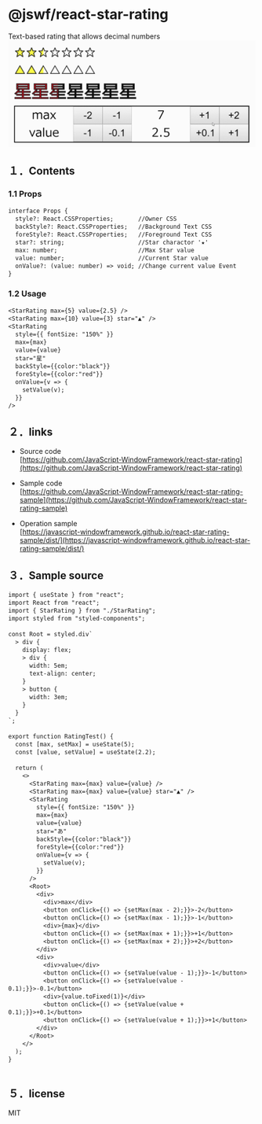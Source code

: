 # @jswf/react-star-rating

Text-based rating that allows decimal numbers  
![ScreenShot](https://raw.githubusercontent.com/JavaScript-WindowFramework/react-star-rating/screenshot/screenshot.gif)

## １．Contents

### 1.1 Props

```ts:
interface Props {
  style?: React.CSSProperties;       //Owner CSS
  backStyle?: React.CSSProperties;   //Background Text CSS
  foreStyle?: React.CSSProperties;   //Foreground Text CSS
  star?: string;                     //Star charactor '★'
  max: number;                       //Max Star value
  value: number;                     //Current Star value
  onValue?: (value: number) => void; //Change current value Event
}
```

### 1.2 Usage

```ts:
<StarRating max={5} value={2.5} />
<StarRating max={10} value={3} star="▲" />
<StarRating
  style={{ fontSize: "150%" }}
  max={max}
  value={value}
  star="星"
  backStyle={{color:"black"}}
  foreStyle={{color:"red"}}
  onValue={v => {
    setValue(v);
  }}
/>
```

## ２．links

- Source code  
[https://github.com/JavaScript-WindowFramework/react-star-rating](https://github.com/JavaScript-WindowFramework/react-star-rating)

- Sample code  
[https://github.com/JavaScript-WindowFramework/react-star-rating-sample](https://github.com/JavaScript-WindowFramework/react-star-rating-sample)

- Operation sample  
[https://javascript-windowframework.github.io/react-star-rating-sample/dist/](https://javascript-windowframework.github.io/react-star-rating-sample/dist/)

## ３．Sample source

```tsx:
import { useState } from "react";
import React from "react";
import { StarRating } from "./StarRating";
import styled from "styled-components";

const Root = styled.div`
  > div {
    display: flex;
    > div {
      width: 5em;
      text-align: center;
    }
    > button {
      width: 3em;
    }
  }
`;

export function RatingTest() {
  const [max, setMax] = useState(5);
  const [value, setValue] = useState(2.2);

  return (
    <>
      <StarRating max={max} value={value} />
      <StarRating max={max} value={value} star="▲" />
      <StarRating
        style={{ fontSize: "150%" }}
        max={max}
        value={value}
        star="あ"
        backStyle={{color:"black"}}
        foreStyle={{color:"red"}}
        onValue={v => {
          setValue(v);
        }}
      />
      <Root>
        <div>
          <div>max</div>
          <button onClick={() => {setMax(max - 2);}}>-2</button>
          <button onClick={() => {setMax(max - 1);}}>-1</button>
          <div>{max}</div>
          <button onClick={() => {setMax(max + 1);}}>+1</button>
          <button onClick={() => {setMax(max + 2);}}>+2</button>
        </div>
        <div>
          <div>value</div>
          <button onClick={() => {setValue(value - 1);}}>-1</button>
          <button onClick={() => {setValue(value - 0.1);}}>-0.1</button>
          <div>{value.toFixed(1)}</div>
          <button onClick={() => {setValue(value + 0.1);}}>+0.1</button>
          <button onClick={() => {setValue(value + 1);}}>+1</button>
        </div>
      </Root>
    </>
  );
}


```

## ５．license

MIT
